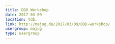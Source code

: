 ```yaml
---
title: DDD Workshop
date: 2017-03-09
location: tdb.
link: http://majug.de/2017/03/09/DDD-workshop/
usergroup: majug
type: usergroup
---
```

